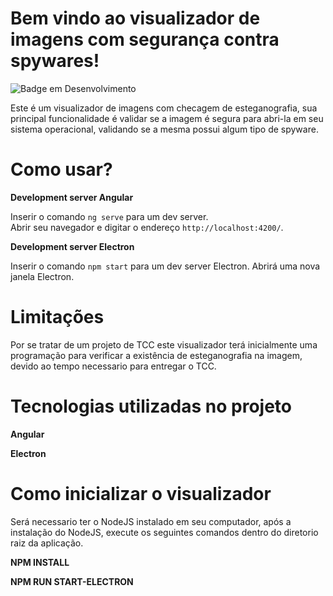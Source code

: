 # Bem vindo ao visualizador de imagens com segurança contra spywares!
![Badge em Desenvolvimento](http://img.shields.io/static/v1?label=STATUS&message=EM%20DESENVOLVIMENTO&color=GREEN&style=for-the-badge) 

Este é um visualizador de imagens com checagem de esteganografia, sua principal funcionalidade é validar se a imagem é segura para abri-la em seu sistema operacional, validando se a mesma possui algum tipo de spyware.
# Como usar?
**Development server Angular**

  Inserir o comando  `ng serve` para um dev server.  
  Abrir seu navegador e digitar o endereço `http://localhost:4200/`.
  
**Development server Electron**

  Inserir o comando  `npm start` para um dev server Electron. 
  Abrirá uma nova janela Electron.
# Limitações
Por se tratar de um projeto de TCC este visualizador terá inicialmente uma programação para verificar a existência de esteganografia na imagem, devido ao tempo necessario para entregar o TCC. 
# Tecnologias utilizadas no projeto
  **Angular**
  
  **Electron**

  
  # Como inicializar o visualizador
  Será necessario ter o NodeJS instalado em seu computador, após a instalação do NodeJS, execute os seguintes comandos dentro do diretorio raiz da aplicação.

  
  **NPM INSTALL**
  
  **NPM RUN START-ELECTRON**
